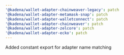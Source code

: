```yaml
---
'@kadena/wallet-adapter-chainweaver-legacy': patch
'@kadena/wallet-adapter-metamask-snap': patch
'@kadena/wallet-adapter-walletconnect': patch
'@kadena/wallet-adapter-chainweaver': patch
'@kadena/wallet-adapter-zelcore': patch
'@kadena/wallet-adapter-ecko': patch
---
```


Added constant export for adapter name matching
